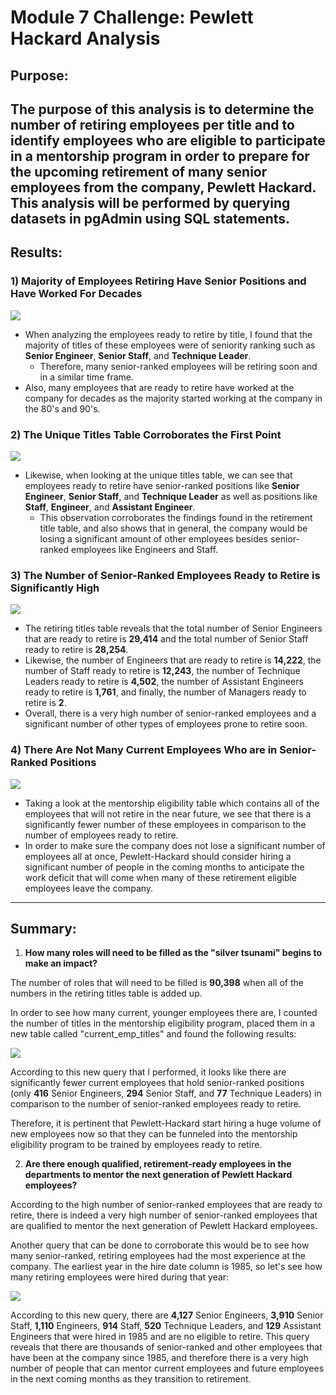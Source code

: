 # Module 7 Challenge: Pewlett Hackard Analysis

## Purpose:
The purpose of this analysis is to determine the number of retiring employees per title and to identify employees who are eligible to participate in a mentorship program in order to prepare for the upcoming retirement of many senior employees from the company, Pewlett Hackard. This analysis will be performed by querying datasets in pgAdmin using SQL statements.
---
## Results:

### 1) Majority of Employees Retiring Have Senior Positions and Have Worked For Decades
![](https://github.com/mbroad1/Module-7-Pewlett-Hackard-Analysis/blob/main/Images/retirement_titles.png)
- When analyzing the employees ready to retire by title, I found that the majority of titles of these employees were of seniority ranking such as **Senior Engineer**, **Senior Staff**, and **Technique Leader**.
    - Therefore, many senior-ranked employees will be retiring soon and in a similar time frame.
- Also, many employees that are ready to retire have worked at the company for decades as the majority started working at the company in the 80's and 90's.

### 2) The Unique Titles Table Corroborates the First Point
![](https://github.com/mbroad1/Module-7-Pewlett-Hackard-Analysis/blob/main/Images/unique_titles.png)
- Likewise, when looking at the unique titles table, we can see that employees ready to retire have senior-ranked positions like **Senior Engineer**, **Senior Staff**, and **Technique Leader** as well as positions like **Staff**, **Engineer**, and **Assistant Engineer**.
    - This observation corroborates the findings found in the retirement title table, and also shows that in general, the company would be losing a significant amount of other employees besides senior-ranked employees like Engineers and Staff. 

### 3) The Number of Senior-Ranked Employees Ready to Retire is Significantly High
![](https://github.com/mbroad1/Module-7-Pewlett-Hackard-Analysis/blob/main/Images/retiring_titles.png)
- The retiring titles table reveals that the total number of Senior Engineers that are ready to retire is **29,414** and the total number of Senior Staff ready to retire is **28,254**.
- Likewise, the number of Engineers that are ready to retire is **14,222**, the number of Staff ready to retire is **12,243**, the number of Technique Leaders ready to retire is **4,502**, the number of Assistant Engineers ready to retire is **1,761**, and finally, the number of Managers ready to retire is **2**.
- Overall, there is a very high number of senior-ranked employees and a significant number of other types of employees prone to retire soon.

### 4) There Are Not Many Current Employees Who are in Senior-Ranked Positions
![](https://github.com/mbroad1/Module-7-Pewlett-Hackard-Analysis/blob/main/Images/mentorship_eligibility.png)
- Taking a look at the mentorship eligibility table which contains all of the employees that will not retire in the near future, we see that there is a significantly fewer number of these employees in comparison to the number of employees ready to retire.
- In order to make sure the company does not lose a significant number of employees all at once, Pewlett-Hackard should consider hiring a significant number of people in the coming months to anticipate the work deficit that will come when many of these retirement eligible employees leave the company.
---
## Summary:
1) **How many roles will need to be filled as the "silver tsunami" begins to make an impact?**

The number of roles that will need to be filled is **90,398** when all of the numbers in the retiring titles table is added up.

In order to see how many current, younger employees there are, I counted the number of titles in the mentorship eligibility program, placed them in a new table called "current_emp_titles" and found the following results:

![](https://github.com/mbroad1/Module-7-Pewlett-Hackard-Analysis/blob/main/Images/current_emp_titles.png)

According to this new query that I performed, it looks like there are significantly fewer current employees that hold senior-ranked positions (only **416** Senior Engineers, **294** Senior Staff, and **77** Technique Leaders) in comparison to the number of senior-ranked employees ready to retire.

Therefore, it is pertinent that Pewlett-Hackard start hiring a huge volume of new employees now so that they can be funneled into the mentorship eligibility program to be trained by employees ready to retire.

2) **Are there enough qualified, retirement-ready employees in the departments to mentor the next generation of Pewlett Hackard employees?**

According to the high number of senior-ranked employees that are ready to retire, there is indeed a very high number of senior-ranked employees that are qualified to mentor the next generation of Pewlett Hackard employees.

Another query that can be done to corroborate this would be to see how many senior-ranked, retiring employees had the most experience at the company. The earliest year in the hire date column is 1985, so let's see how many retiring employees were hired during that year:

![](https://github.com/mbroad1/Module-7-Pewlett-Hackard-Analysis/blob/main/Images/high_experience_emp_count.png)

According to this new query, there are **4,127** Senior Engineers, **3,910** Senior Staff, **1,110** Engineers, **914** Staff, **520** Technique Leaders, and **129** Assistant Engineers that were hired in 1985 and are no eligible to retire. This query reveals that there are thousands of senior-ranked and other employees that have been at the company since 1985, and therefore there is a very high number of people that can mentor current employees and future employees in the next coming months as they transition to retirement.
